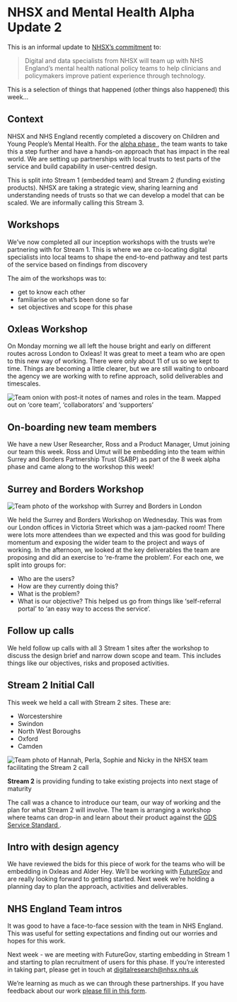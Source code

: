 # NHSX and Mental Health Alpha Update 2

This is an informal update to [NHSX’s commitment](https://www.gov.uk/government/news/nhsx-digital-experts-will-be-part-of-cancer-and-mental-health-teams) to:
> Digital and data specialists from NHSX will team up with NHS England’s mental health national policy teams to help clinicians and policymakers improve patient experience through technology.

This is a selection of things that happened (other things also happened) this week...

## Context

NHSX and NHS England recently completed a discovery on Children and Young People’s Mental Health. For the  [alpha phase ](https://www.gov.uk/service-manual/agile-delivery/how-the-alpha-phase-works), the team wants to take this a step further and have a hands-on approach that has impact in the real world. We are setting up partnerships with local trusts to test parts of the service and build capability in user-centred design. 

This is split into Stream 1 (embedded team) and Stream 2 (funding existing products). NHSX are taking a strategic view, sharing learning and understanding needs of trusts so that we can develop a model that can be scaled. We are informally calling this Stream 3.

## Workshops
We’ve now completed all our inception workshops with the trusts we’re partnering with for Stream 1. This is where we are co-locating digital specialists into local teams to shape the end-to-end pathway and test parts of the service based on findings from discovery

The aim of the workshops was to:
- get to know each other
- familiarise on what’s been done so far
- set objectives and scope for this phase

## Oxleas Workshop
On Monday morning we all left the house bright and early on different routes across London to Oxleas! It was great to meet a team who are open to this new way of working. There were only about 11 of us so we kept to time. Things are becoming a little clearer, but we are still waiting to onboard the agency we are working with to refine approach, solid deliverables and timescales.

![Team onion with post-it notes of names and roles in the team. Mapped out on ‘core team’, ‘collaborators’ and ‘supporters’](https://raw.githubusercontent.com/nhsx/Mental-Health/master/images/team%20onion%20alpha.JPG)

## On-boarding new team members
We have a new User Researcher, Ross and a Product Manager, Umut joining our team this week. Ross and Umut will be embedding into the team within Surrey and Borders Partnership Trust (SABP) as part of the 8 week alpha phase and came along to the workshop this week!

## Surrey and Borders Workshop
![Team photo of the workshop with Surrey and Borders in London](https://raw.githubusercontent.com/nhsx/Mental-Health/master/images/Workshop%20SABP.jpg)

We held the Surrey and Borders Workshop on Wednesday. This was from our London offices in Victoria Street which was a jam-packed room! There were lots more attendees than we expected and this was good for building momentum and exposing the wider team to the project and ways of working. In the afternoon, we looked at the key deliverables the team are proposing and did an exercise to ‘re-frame the problem’. For each one, we split into groups for:
- Who are the users?
- How are they currently doing this?
- What is the problem?
- What is our objective?
This helped us go from things like ‘self-referral portal’ to ‘an easy way to access the service’.

## Follow up calls
We held follow up calls with all 3 Stream 1 sites after the workshop to discuss the design brief and narrow down scope and team. This includes things like our objectives, risks and proposed activities.

## Stream 2 Initial Call
This week we held a call with Stream 2 sites. These are:
- Worcestershire
- Swindon
- North West Boroughs
- Oxford
- Camden

![Team photo of Hannah, Perla, Sophie and Nicky in the NHSX team facilitating the Stream 2 call](https://raw.githubusercontent.com/nhsx/Mental-Health/master/images/Team%20smiling.jpg)

**Stream 2** is providing funding to take existing projects into next stage of maturity

The call was a chance to introduce our team, our way of working and the plan for what Stream 2 will involve. The team is arranging a workshop where teams can drop-in and learn about their product against the [GDS Service Standard ](https://www.gov.uk/service-manual/service-standard).

## Intro with design agency
We have reviewed the bids for this piece of work for the teams who will be embedding in Oxleas and Alder Hey. We’ll be working with [FutureGov](https://www.wearefuturegov.com/ ) and are really looking forward to getting started. Next week we’re holding a planning day to plan the approach, activities and deliverables.

## NHS England Team intros
It was good to have a face-to-face session with the team in NHS England. This was useful for setting expectations and finding out our worries and hopes for this work.

Next week - we are meeting with FutureGov, starting embedding in Stream 1 and starting to plan recruitment of users for this phase. If you’re interested in taking part, please get in touch at <digitalresearch@nhsx.nhs.uk> 

We’re learning as much as we can through these partnerships. If you have feedback about our work [please fill in this form](https://forms.gle/Sdbd8eqeUbBZPkrt9).
